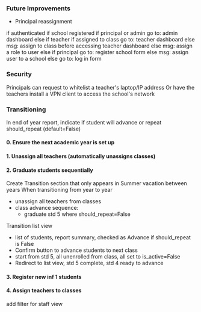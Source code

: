 ### Future Improvements
- Principal reassignment



if authenticated
    if school registered
        if principal or admin
            go to: admin dashboard
        else if teacher
            if assigned to class
                go to: teacher dashboard
            else 
                msg: assign to class before accessing teacher dashboard
        else
            msg: assign a role to user
     else
        if principal
            go to: register school form
        else
            msg: assign user to a school
else
    go to: log in form

### Security
Principals can request to whitelist a teacher's laptop/IP address
Or have the teachers install a VPN client to access the school's network

### Transitioning
In end of year report, indicate if student will advance or repeat 
should_repeat (default=False)

#### 0. Ensure the next academic year is set up

#### 1. Unassign all teachers (automatically unassigns classes)

#### 2. Graduate students sequentially
Create Transition section that only appears in Summer vacation between years
When transitioning from year to year
- unassign all teachers from classes
- class advance sequence:
    - graduate std 5 where should_repeat=False

Transition list view
- list of students, report summary, checked as Advance if should_repeat is False
- Confirm button to advance students to next class
- start from std 5, all unenrolled from class, all set to is_active=False
- Redirect to list view, std 5 complete, std 4 ready to advance

#### 3. Register new inf 1 students

#### 4. Assign teachers to classes

add filter for staff view